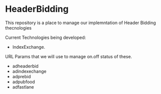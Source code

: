 # HeaderBidding

This repository is a place to manage our implemntation of Header Bidding thecnologies

Current Technologies being developed:
- IndexExchange.

URL Params that we will use to manage on.off status of these.
- adheaderbid
- adindexechange
- adprebid
- adpubfood
- adfastlane

